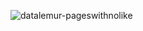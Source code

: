 ![datalemur-pageswithnolike](https://github.com/mondalsudipta/DataLemur-SQL-Solutions/assets/69045975/e7d20c8c-a1aa-4c2a-9a97-b8e910c1cbcc)
